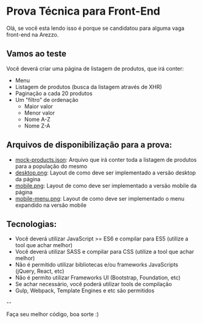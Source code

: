 # Prova Técnica para Front-End

Olá, se você esta lendo isso é porque se candidatou para alguma vaga front-end na Arezzo.

## Vamos ao teste

Você deverá criar uma página de listagem de produtos, que irá conter:

* Menu
* Listagem de produtos (busca da listagem através de XHR)
* Paginação a cada 20 produtos
* Um "filtro" de ordenação
  * Maior valor
  * Menor valor
  * Nome A-Z
  * Nome Z-A
 
## Arquivos de disponibilização para a prova:

* [mock-products.json](mock-products.json): Arquivo que irá conter toda a listagem de produtos para a população do mesmo
* [desktop.png](desktop.png): Layout de como deve ser implementado a versão desktop da página
* [mobile.png](mobile.png): Layout de como deve ser implementado a versão mobile da página
* [mobile-menu.png](mobile-menu.png): Layout de como deve ser implementado o menu expandido na versão mobile


## Tecnologias:

* Você deverá utilizar JavaScript >= ES6 e compilar para ES5 (utilize a tool que achar melhor)
* Você deverá utilizar SASS e compilar para CSS (utilize a tool que achar melhor)
* Não é permitido utilizar bibliotecas e/ou frameworks JavaScripts (jQuery, React, etc)
* Não é permito utilizar Frameworks UI (Bootstrap, Foundation, etc)
* Se achar necessário, você poderá utilizar tools de compilação
* Gulp, Webpack, Template Engines e etc são permitidos

--

Faça seu melhor código, boa sorte :)
